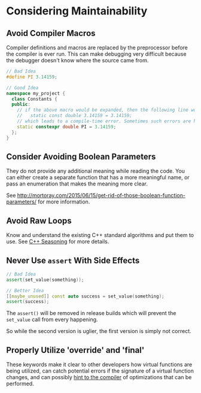 # Considering Maintainability


## Avoid Compiler Macros

Compiler definitions and macros are replaced by the preprocessor before the compiler is ever run. This can make debugging very difficult because the debugger doesn't know where the source came from.

```cpp
// Bad Idea
#define PI 3.14159;

// Good Idea
namespace my_project {
  class Constants {
  public:
    // if the above macro would be expanded, then the following line would be:
    //   static const double 3.14159 = 3.14159;
    // which leads to a compile-time error. Sometimes such errors are hard to understand.
    static constexpr double PI = 3.14159;
  };
}
```

## Consider Avoiding Boolean Parameters

They do not provide any additional meaning while reading the code. You can either create a separate function that has a more meaningful name, or pass an enumeration that makes the meaning more clear.

See http://mortoray.com/2015/06/15/get-rid-of-those-boolean-function-parameters/ for more information.

## Avoid Raw Loops

Know and understand the existing C++ standard algorithms and put them to use. See [C++ Seasoning](https://www.youtube.com/watch?v=qH6sSOr-yk8) for more details. 

## Never Use `assert` With Side Effects

```cpp
// Bad Idea
assert(set_value(something));

// Better Idea
[[maybe_unused]] const auto success = set_value(something);
assert(success);
```

The `assert()` will be removed in release builds which will prevent the `set_value` call from every happening.

So while the second version is uglier, the first version is simply not correct.


## Properly Utilize 'override' and 'final'

These keywords make it clear to other developers how virtual functions are being utilized, can catch potential errors if the signature of a virtual function changes, and can possibly [hint to the compiler](http://stackoverflow.com/questions/7538820/how-does-the-compiler-benefit-from-cs-new-final-keyword) of optimizations that can be performed.
